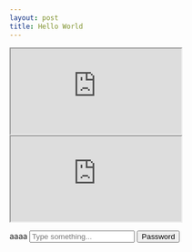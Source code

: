 ```yaml
---
layout: post
title: Hello World
---
```



<iframe class="resp-iframe" src="https://docs.google.com/spreadsheets/d/e/2PACX-1vTwgxUqENNfQZQj4vrUmVf_odg8HwGUiPX5LRfF3ERtOk4qiXyeki3A-mifrvUaaTYxNiHWcmBGVuPr/pubhtml?widget=true&amp;headers=false"></iframe>



<iframe id="hidden-iframe" class="resp-iframe"
        src="https://docs.google.com/spreadsheets/d/e/2PACX-1vTwgxUqENNfQZQj4vrUmVf_odg8HwGUiPX5LRfF3ERtOk4qiXyeki3A-mifrvUaaTYxNiHWcmBGVuPr/pubhtml?widget=true&amp;headers=false">
</iframe>


aaaa
<input type="text" placeholder="Type something..." id="myInput">
<button type="button" onclick="getInputValue();">Password</button>

<script>
    document.getElementById("hidden-iframe").setAttribute("hidden", "");

    function getInputValue() {
        // Selecting the input element and get its value
        var inputVal = document.getElementById("myInput").value;
        // Displaying the value
        if (Md5(inputVal) === "81d95db337a18c65384d35ba7ea2efda") {
            document.getElementById("hidden-iframe").removeAttribute("hidden");
        } else {
            document.getElementById("hidden-iframe").setAttribute("hidden", "");
           
        }
    }
</script>
